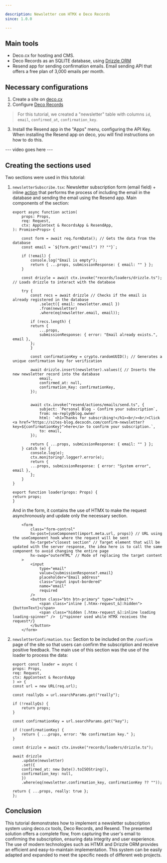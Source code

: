 ```yaml
---

description: Newsletter com HTMX e Deco Records  
since: 1.0.0  

---
```


## Main tools

- Deco.cx for hosting and CMS.
- Deco Records as an SQLITE database, using [Drizzle ORM](https://orm.drizzle.team/)
- Resend app for sending confirmation emails. Email sending API that offers a free plan of 3,000 emails per month.

## Necessary configurations

1. Create a site on [deco.cx](https://deco.cx/new)
2. Configure [Deco Records](https://deco.cx/docs/en/reference/deco-records)
> For this tutorial, we created a "newsletter" table with columns `id`, `email`, `confirmed_at`, `confirmation_key`.
3. Install the Resend app in the "Apps" menu, configuring the API Key. When installing the Resend app on deco, you will find instructions on how to do this.

--- video goes here ---

## Creating the sections used

Two sections were used in this tutorial:
1. `newsletterSubscribe.tsx`: Newsletter subscription form (email field) + inline [action](https://deco.cx/docs/pt/concepts/action) that performs the process of including the email in the database and sending the email using the Resend app. Main components of the section:

    ```tsx
    export async function action(
        props: Props,
        req: Request,
        ctx: AppContext & RecordsApp & ResendApp,
    ): Promise<Props> {
    
        const form = await req.formData(); // Gets the data from the database
        const email = `${form.get("email") ?? ""}`;

        if (!email) {
            console.log("Email is empty");
            return { ...props, submissionResponse: { email: "" } };
        }

        const drizzle = await ctx.invoke("records/loaders/drizzle.ts"); // Loads drizzle to interact with the database
        
        try {
            const recs = await drizzle // Checks if the email is already registered in the database
                .select({ email: newsletter.email })
                .from(newsletter)
                .where(eq(newsletter.email, email));

            if (recs.length) {
            return {
                ...props,
                submissionResponse: { error: "Email already exists.", email },
            };
            }

            const confirmationKey = crypto.randomUUID(); // Generates a unique confirmation key for verification

            await drizzle.insert(newsletter).values({ // Inserts the new newsletter record into the database
                email,
                confirmed_at: null,
                confirmation_Key: confirmationKey,
            });

            
            await ctx.invoke("resend/actions/emails/send.ts", {
                subject: `Personal Blog - Confirm your subscription`,
                from: no-reply@blog.owner
                html: `<h1>Thanks for subscribing!</h1><br/><br/>Click <a href="https://sites-blog.decocdn.com/confirm-newsletter?key=${confirmationKey}">here</a> to confirm your subscription.`,
                to: email,
            });

            return { ...props, submissionResponse: { email: "" } };
        } catch (e) {
            console.log(e);
            ctx.monitoring?.logger?.error(e);
            return {
            ...props, submissionResponse: { error: "System error", email },
            };
        }
    }

    export function loader(props: Props) {
    return props;
    }
    ```

    And in the form, it contains the use of HTMX to make the request asynchronously and update only the necessary section.

    ```tsx
        <form
            class="form-control"
            hx-post={useComponent(import.meta.url, props)} // URL using the useComponent hook where the request will be sent
            hx-target="closest section" // Target element that will be updated with the server response, the idea here is to call the same component to avoid changing the entire page
            hx-swap="outerHTML" // Mode of replacing the target content
        >
            <input
                type="email"
                value={submissionResponse?.email}
                placeholder="Email address"
                class="input input-bordered"
                name="email"
                required
            />
            <button class="btn btn-primary" type="submit">
                <span class="inline [.htmx-request_&]:hidden">{buttonText}</span> 
                <span class="hidden [.htmx-request_&]:inline loading loading-spinner" />  {/*spinner used while HTMX receives the request*/} 
            </button>
        </form>
    ```

2. `newsletterConfirmation.tsx`: Section to be included on the `/confirm` page of the site so that users can confirm the subscription and receive positive feedback. The main use of this section was the use of the loader to process the data:

    ```tsx
    export const loader = async (
    props: Props,
    req: Request,
    ctx: AppContext & RecordsApp
    ) => {
    const url = new URL(req.url);

    const reallyQs = url.searchParams.get("really");

    if (!reallyQs) {
        return props;
    }

    const confirmationKey = url.searchParams.get("key");

    if (!confirmationKey) {
        return { ...props, error: "No confirmation key." };
    }

    const drizzle = await ctx.invoke("records/loaders/drizzle.ts");

    await drizzle
        .update(newsletter)
        .set({
        confirmed_at: new Date().toISOString(),
        confirmation_key: null,
        })
        .where(eq(newsletter.confirmation_key, confirmationKey ?? ""));

    return { ...props, really: true };
    };

    ```

## Conclusion

This tutorial demonstrates how to implement a newsletter subscription system using deco.cx tools, Deco Records, and Resend. The presented solution offers a complete flow, from capturing the user's email to confirming the subscription, ensuring data integrity and user experience. The use of modern technologies such as HTMX and Drizzle ORM provides an efficient and easy-to-maintain implementation. This system can be easily adapted and expanded to meet the specific needs of different web projects.
